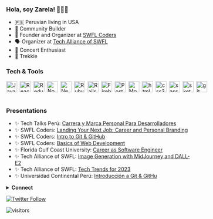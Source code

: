 ### Hola, soy Zarela! 👩🏻‍💻

- 🇵🇪 Peruvian living in USA
- 🌱 Community Builder</li>
- 👾 Founder and Organizer at [SWFL Coders](https://www.meetup.com/swfl-coders/)
- 🗣️ Organizer at [Tech Alliance of SWFL](https://www.meetup.com/SWFLTechAlliance/)
- 🎸 Concert Enthusiast
- 🖖 Trekkie

### Tech & Tools

<div style="display: flex; gap: 4px;">
  <img align="left" src="https://cdn.jsdelivr.net/gh/devicons/devicon/icons/javascript/javascript-original.svg" width="30px" alt="Javascript" title="JavaScript" />
  <img align="left" src="https://cdn.jsdelivr.net/gh/devicons/devicon/icons/react/react-original.svg" width="30px" alt="React" title="React JS"  />
  <img align="left" src="https://cdn.jsdelivr.net/gh/devicons/devicon/icons/redux/redux-original.svg" width="30px" alt="Redux" title="Redux" />
  <img align="left" src="https://cdn.jsdelivr.net/gh/devicons/devicon/icons/nodejs/nodejs-original.svg" width="30px" alt="NodeJS" title="NodeJS"/>
  <img align="left" src="https://cdn.jsdelivr.net/gh/devicons/devicon/icons/nextjs/nextjs-original.svg" width="30px" alt="NextJS" title="Next JS" />
  <img align="left" src="https://cdn.jsdelivr.net/gh/devicons/devicon/icons/ruby/ruby-original.svg" width="30px" alt="Ruby" title="Ruby"  />
  <img align="left" src="https://cdn.jsdelivr.net/gh/devicons/devicon/icons//rails/rails-plain.svg" width="30px" alt="Rails" title="Rails"  />
  <img align="left" src="https://cdn.jsdelivr.net/gh/devicons/devicon/icons/firebase/firebase-plain.svg" width="30px" alt="Firebase" title="Firebase" />
  <img align="left" src="https://cdn.jsdelivr.net/gh/devicons/devicon/icons/postgresql/postgresql-original.svg" width="30px" alt="Postgresql" title="Postgresql" />
  <img align="left" src="https://cdn.jsdelivr.net/gh/devicons/devicon/icons/mongodb/mongodb-original.svg" width="30px" alt="MongoDB" title="MongoDB" />
  <img align="left" src="https://cdn.jsdelivr.net/gh/devicons/devicon/icons/html5/html5-original.svg" width="30px" alt="html5" title="HTML5" />
  <img align="left" src="https://cdn.jsdelivr.net/gh/devicons/devicon/icons/css3/css3-original.svg" width="30px" alt="css3" title="CSS3" />
  <img align="left" src="https://cdn.jsdelivr.net/gh/devicons/devicon/icons/sass/sass-original.svg" width="30px" alt="sass" title="Sass" />
  <img align="left" src="https://cdn.jsdelivr.net/gh/devicons/devicon/icons/sketch/sketch-original.svg" width="30px" alt="sketch" title="Sketch" />
  <img align="left" src="https://cdn.jsdelivr.net/gh/devicons/devicon/icons/git/git-original.svg" width="30px" alt="git" title="Git"/>
</div>
<br />

<!-- ### GitHub Stats
  ![Zarela's GitHub stats](https://github-readme-stats.vercel.app/api?username=zarela&show_icons=true&theme=ocean_dark&count_private=true) -->

### Presentations

- ✨ Tech Talks Perú: [Carrera y Marca Personal Para Desarrolladores](https://www.youtube.com/watch?v=kqEysD6FMfs)
- ✨ SWFL Coders: [Landing Your Next Job: Career and Personal Branding](https://www.youtube.com/watch?v=4N9W5Fmoow4)
- ✨ SWFL Coders: [Intro to Git & GitHub](https://www.youtube.com/watch?v=GeYWOhLD94I)
- ✨ SWFL Coders: [Basics of Web Development](https://youtu.be/VBzxOQI_Ze8?si=qEmfTE04bq8X-EYK&t=1263)
- ✨ Florida Gulf Coast University: [Career as Software Engineer](https://docs.google.com/presentation/d/1xmBTAOzMkt-h99rKkx4HdiLn530rdKOQykGYYEBCauk/)
- ✨ Tech Alliance of SWFL: [Image Generation with MidJourney and DALL-E2](https://www.youtube.com/watch?v=zAd9lxTQdsk)
- ✨ Tech Alliance of SWFL: [Tech Trends for 2023](https://youtu.be/JRbDklySVBE?feature=shared&t=1041)
- ✨ Universidad Continental Perú: [Introducción a Git & GitHu](https://youtu.be/Zr7_PCvU1Xw)

<details>
  <summary><b>Connect</b></summary>
  <br />
  <div style="display: flex; column-gap: 100px;">
    <a href="https://twitter.com/ZG_Stardust">
      <img src="https://cdn.jsdelivr.net/gh/devicons/devicon/icons/twitter/twitter-original.svg" width="26px" alt="Twitter" title="Twitter"/>
    </a>&nbsp;
    <a href="https://www.linkedin.com/in/zarela/">
      <img src="https://cdn.jsdelivr.net/gh/devicons/devicon/icons/linkedin/linkedin-original.svg" width="26px" alt="LinkedIn" title="LinkedIn"/>
    </a>
  </div>
</details>

[![Twitter Follow](https://img.shields.io/twitter/follow/zg_stardust?color=1DA1F2&logo=twitter&style=for-the-badge)](https://twitter.com/intent/follow?original_referer=https%3A%2F%2Fgithub.com%2Fzg_stardust&screen_name=zg_stardust)

![visitors](https://visitor-badge.laobi.icu/badge?page_id=zarela.zarela&left_color=purple&right_color=green&left_text=Visitors)

<!-- RESOURCES
Icons: https://devicon.dev/
Badges: https://visitor-badge.laobi.icu/#docs
GitHub Stats Themes: https://github.com/anuraghazra/github-readme-stats/blob/master/themes/README.md -->

